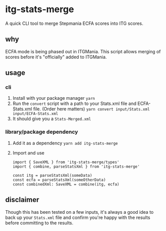 # itg-stats-merge

A quick CLI tool to merge Stepmania ECFA scores into ITG scores.

## why

ECFA mode is being phased out in ITGMania. This script allows merging of scores before it's "officially" added to ITGMania.

## usage

### cli

1. Install with your package manager
   `yarn`
2. Run the `convert` script with a path to your Stats.xml file and ECFA-Stats.xml file. (Order here matters)
   `yarn convert input/Stats.xml input/ECFA-Stats.xml`
3. It should give you a `Stats-Merged.xml`

### library/package dependency

1. Add it as a dependency
   `yarn add itg-stats-merge`
2. Import and use

   ```
   import { SaveXML } from 'itg-stats-merge/types'
   import { combine, parseStatsXml } from 'itg-stats-merge'

   const itg = parseStatsXml(someData)
   const ecfa = parseStatsXml(someOtherData)
   const combinedXml: SaveXML = combine(itg, ecfa)
   ```

## disclaimer

Though this has been tested on a few inputs, it's always a good idea to back up your `Stats.xml` file and confirm you're happy with the results before committing to the results.
